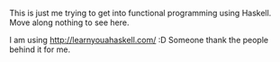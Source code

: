 This is just me trying to get into functional programming using Haskell. Move along nothing to see here.

I am using http://learnyouahaskell.com/ :D Someone thank the people behind it for me.

